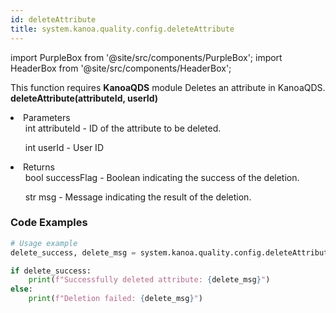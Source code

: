 ```yaml
---
id: deleteAttribute
title: system.kanoa.quality.config.deleteAttribute
---
```


import PurpleBox from '@site/src/components/PurpleBox';
import HeaderBox from '@site/src/components/HeaderBox';

<PurpleBox>This function requires <b>KanoaQDS</b> module</PurpleBox>
<HeaderBox header="Description">Deletes an attribute in KanoaQDS.</HeaderBox>
<HeaderBox header="Syntax">
    <b>deleteAttribute(attributeId, userId)</b>
    <li> Parameters <br />
        <ul>int attributeId - ID of the attribute to be deleted.</ul>
        <ul>int userId - User ID</ul>
    </li>
    <li> Returns <br />
        <ul>bool successFlag - Boolean indicating the success of the deletion.</ul>
        <ul>str msg - Message indicating the result of the deletion.</ul>
    </li>
</HeaderBox>

### Code Examples
```python
# Usage example
delete_success, delete_msg = system.kanoa.quality.config.deleteAttribute(attributeId=1, userId=123)

if delete_success:
    print(f"Successfully deleted attribute: {delete_msg}")
else:
    print(f"Deletion failed: {delete_msg}")
